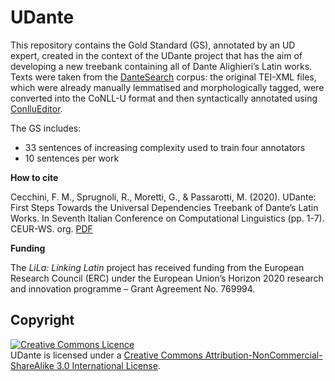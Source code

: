 # UDante
This repository contains the Gold Standard (GS), annotated by an UD expert, created in the context of the UDante project that has the aim of developing a new treebank  containing  all  of  Dante  Alighieri’s Latin works. Texts were taken from the [DanteSearch](https://dantesearch.dantenetwork.it) corpus: the original TEI-XML files, which were already manually lemmatised and morphologically tagged, were converted into the CoNLL-U format and then syntactically annotated using [ConlluEditor](https://github.com/Orange-OpenSource/conllueditor).

The GS includes:
- 33 sentences of increasing complexity used to train four annotators
- 10 sentences per work 

**How to cite**

Cecchini, F. M., Sprugnoli, R., Moretti, G., & Passarotti, M. (2020). UDante: First Steps Towards the Universal Dependencies Treebank of Dante’s Latin Works. In Seventh Italian Conference on Computational Linguistics (pp. 1-7). CEUR-WS. org. [PDF](http://ceur-ws.org/Vol-2769/paper_14.pdf)

**Funding**

The *LiLa: Linking Latin* project has received funding from the European Research Council (ERC) under the European Union’s Horizon 2020 research and innovation programme – Grant Agreement No. 769994.


## Copyright

<a rel="license" href="http://creativecommons.org/licenses/by-nc-sa/3.0/"><img alt="Creative Commons Licence" style="border-width:0" src="https://i.creativecommons.org/l/by-nc-sa/3.0/88x31.png" /></a><br />UDante is licensed under a <a rel="license" href="http://creativecommons.org/licenses/by-nc-sa/3.0/">Creative Commons Attribution-NonCommercial-ShareAlike 3.0 International License</a>.
